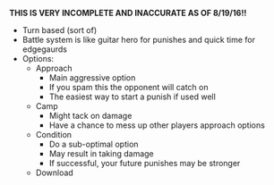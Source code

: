 __THIS IS VERY INCOMPLETE AND INACCURATE AS OF 8/19/16!!__

- Turn based (sort of)
- Battle system is like guitar hero for punishes and quick time for edgegaurds
- Options:
  - Approach
    - Main aggressive option
    - If you spam this the opponent will catch on
    - The easiest way to start a punish if used well
  - Camp
    - Might tack on damage
    - Have a chance to mess up other players approach options
  - Condition
    - Do a sub-optimal option
    - May result in taking damage
    - If successful, your future punishes may be stronger
  - Download
